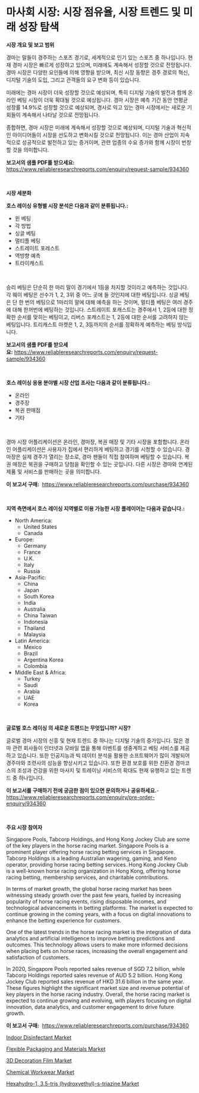 <p><h1>마사회 시장: 시장 점유율, 시장 트렌드 및 미래 성장 탐색</h1></p><p><strong>시장 개요 및 보고 범위</strong></p>
<p><p>경마는 말들이 경주하는 스포츠 경기로, 세계적으로 인기 있는 스포츠 중 하나입니다. 현재 경마 시장은 빠르게 성장하고 있으며, 미래에도 계속해서 성장할 것으로 전망됩니다. 경마 시장은 다양한 요인들에 의해 영향을 받으며, 최신 시장 동향은 경주 경로의 혁신, 디지털 기술의 도입, 그리고 관객들의 요구 변화 등이 있습니다.</p><p>미래에는 경마 시장이 더욱 성장할 것으로 예상되며, 특히 디지털 기술의 발전과 함께 온라인 베팅 시장이 더욱 확대될 것으로 예상됩니다. 경마 시장은 예측 기간 동안 연평균 성장률 14.9%로 성장할 것으로 예상되며, 경사로 익고 있는 경마 시장에서는 새로운 기회들이 계속해서 나타날 것으로 전망됩니다.</p><p>종합하면, 경마 시장은 미래에 계속해서 성장할 것으로 예상되며, 디지털 기술과 혁신적인 아이디어들이 시장을 선도하고 변화시킬 것으로 전망됩니다. 이는 경마 산업이 지속적으로 성공적으로 발전하고 있는 증거이며, 관련 업종의 수요 증가와 함께 시장이 번창할 것을 의미합니다.</p></p>
<p><strong>보고서의 샘플 PDF를 받으세요:</strong> <a href="https://www.reliableresearchreports.com/enquiry/request-sample/934360">https://www.reliableresearchreports.com/enquiry/request-sample/934360</a></p>
<p>&nbsp;</p>
<p><strong>시장 세분화</strong></p>
<p><strong>호스 레이싱 유형별 시장 분석은 다음과 같이 분류됩니다.:</strong></p>
<p><ul><li>윈 베팅</li><li>각 방법</li><li>싱글 베팅</li><li>멀티플 베팅</li><li>스트레이트 포레스트</li><li>역방향 예측</li><li>트라이캐스트</li></ul></p>
<p>&nbsp;</p>
<p><p>승리 베팅은 단순히 한 마리 말이 경기에서 1등을 차지할 것이라고 예측하는 것입니다. 각 웨이 베팅은 선수가 1, 2, 3위 중 어느 곳에 들 것인지에 대한 베팅입니다. 싱글 베팅은 단 한 번의 베팅으로 1마리의 말에 대해 예측을 하는 것이며, 멀티플 베팅은 여러 경주에 대해 한꺼번에 베팅하는 것입니다. 스트레이트 포캐스트는 경주에서 1, 2등에 대한 정확한 순서를 맞히는 베팅이고, 리버스 포캐스트는 1, 2등에 대한 순서를 고려하지 않는 베팅입니다. 트리캐스트 마켓은 1, 2, 3등까지의 순서를 정확하게 예측하는 베팅 방식입니다.</p></p>
<p><strong>보고서의 샘플 PDF를 받으세요:</strong>&nbsp;<a href="https://www.reliableresearchreports.com/enquiry/request-sample/934360">https://www.reliableresearchreports.com/enquiry/request-sample/934360</a></p>
<p>&nbsp;</p>
<p><strong> 호스 레이싱 응용 분야별 시장 산업 조사는 다음과 같이 분류됩니다.:</strong></p>
<p><ul><li>온라인</li><li>경주장</li><li>복권 판매점</li><li>기타</li></ul></p>
<p>&nbsp;</p>
<p><p>경마 시장 어플리케이션은 온라인, 경마장, 복권 매장 및 기타 시장을 포함합니다. 온라인 어플리케이션은 사용자가 집에서 편리하게 베팅하고 경기를 시청할 수 있습니다. 경마장은 실제 경주가 열리는 장소로, 경마 팬들이 직접 참여하며 베팅할 수 있습니다. 복권 매장은 복권을 구매하고 당첨을 확인할 수 있는 곳입니다. 다른 시장은 경마와 연계된 제품 및 서비스를 판매하는 곳을 의미합니다.</p></p>
<p><strong>이 보고서 구매:</strong>&nbsp; <a href="https://www.reliableresearchreports.com/purchase/934360">https://www.reliableresearchreports.com/purchase/934360</a></p>
<p>&nbsp;</p>
<p><strong>지역 측면에서 호스 레이싱 지역별로 이용 가능한 시장 플레이어는 다음과 같습니다.:</strong></p>
<p><ul>
    <li>
        North America:
        <ul>
            <li>United States</li>
            <li>Canada</li>
        </ul>
    </li>
    <li>
        Europe:
        <ul>
            <li>Germany</li>
            <li>France</li>
            <li>U.K.</li>
            <li>Italy</li>
            <li>Russia</li>
        </ul>
    </li>
    <li>
        Asia-Pacific:
        <ul>
            <li>China</li>
            <li>Japan</li>
            <li>South Korea</li>
            <li>India</li>
            <li>Australia</li>
            <li>China Taiwan</li>
            <li>Indonesia</li>
            <li>Thailand</li>
            <li>Malaysia</li>
        </ul>
    </li>
    <li>
        Latin America:
        <ul>
            <li>Mexico</li>
            <li>Brazil</li>
            <li>Argentina Korea</li>
            <li>Colombia</li>
        </ul>
    </li>
    <li>
        Middle East & Africa:
        <ul>
            <li>Turkey</li>
            <li>Saudi</li>
            <li>Arabia</li>
            <li>UAE</li>
            <li>Korea</li>
        </ul>
    </li>
    </ul></p>
<p>&nbsp;</p>
<p><strong>글로벌 호스 레이싱 의 새로운 트렌드는 무엇입니까? 시장?</strong></p>
<p><p>글로벌 경마 시장의 신흥 및 현재 트렌드 중 하나는 디지털 기술의 증가입니다. 많은 경마 관련 회사들이 인터넷과 모바일 앱을 통해 이벤트를 생중계하고 베팅 서비스를 제공하고 있습니다. 또한 인공지능과 빅 데이터 분석을 활용한 소프트웨어가 많이 개발되어 경주마와 조련사의 성능을 향상시키고 있습니다. 또한 환경 보호를 위한 친환경 경마코스의 조성과 건강을 위한 마사지 및 트레이닝 서비스의 확대도 현재 유행하고 있는 트렌드 중 하나입니다.</p></p>
<p><strong>이 보고서를 구매하기 전에 궁금한 점이 있으면 문의하거나 공유하세요.</strong>- <a href="https://www.reliableresearchreports.com/enquiry/pre-order-enquiry/934360">https://www.reliableresearchreports.com/enquiry/pre-order-enquiry/934360</a></p>
<p>&nbsp;</p>
<p><strong>주요 시장 참여자</strong></p>
<p><p>Singapore Pools, Tabcorp Holdings, and Hong Kong Jockey Club are some of the key players in the horse racing market. Singapore Pools is a prominent player offering horse racing betting services in Singapore. Tabcorp Holdings is a leading Australian wagering, gaming, and Keno operator, providing horse racing betting services. Hong Kong Jockey Club is a well-known horse racing organization in Hong Kong, offering horse racing betting, membership services, and charitable contributions.</p><p>In terms of market growth, the global horse racing market has been witnessing steady growth over the past few years, fueled by increasing popularity of horse racing events, rising disposable incomes, and technological advancements in betting platforms. The market is expected to continue growing in the coming years, with a focus on digital innovations to enhance the betting experience for customers.</p><p>One of the latest trends in the horse racing market is the integration of data analytics and artificial intelligence to improve betting predictions and outcomes. This technology allows users to make more informed decisions when placing bets on horse races, increasing the overall engagement and satisfaction of customers.</p><p>In 2020, Singapore Pools reported sales revenue of SGD 7.2 billion, while Tabcorp Holdings reported sales revenue of AUD 5.2 billion. Hong Kong Jockey Club reported sales revenue of HKD 31.6 billion in the same year. These figures highlight the significant market size and revenue potential of key players in the horse racing industry.  Overall, the horse racing market is expected to continue growing and evolving, with players focusing on digital innovation, data analytics, and customer engagement to drive future growth.</p></p>
<p><strong>이 보고서 구매:</strong>&nbsp;&nbsp;<a href="https://www.reliableresearchreports.com/purchase/934360">https://www.reliableresearchreports.com/purchase/934360</a></p>
<p><p><a href="https://view.publitas.com/reportprime-1/indoor-disinfectant-market-research-report-forecasted-for-period-from-2024-2031-by-market-type-market-application-and-region/">Indoor Disinfectant Market</a></p><p><a href="https://github.com/beatblasta/Market-Research-Report-List-2/blob/main/flexible-packaging-and-materials-market.md">Flexible Packaging and Materials Market</a></p><p><a href="https://github.com/angelajermaine/Market-Research-Report-List-2/blob/main/3d-decoration-film-market.md">3D Decoration Film Market</a></p><p><a href="https://view.publitas.com/reportprime-1/chemical-workwear-market-analysis-and-market-size-global-industry-overview-market-segmentation-and-forecast-2024-to-2031/">Chemical Workwear Market</a></p><p><a href="https://nifty-kite-d51.notion.site/Hexahydro-1-3-5-tris-hydroxyethyl-s-triazine-Market-Insights-Market-Players-and-Forecast-Till-20-1c5133b69e2f41c7b5c8ae0894be50f4">Hexahydro-1, 3,5-tris (hydroxyethyl)-s-triazine Market</a></p></p>
